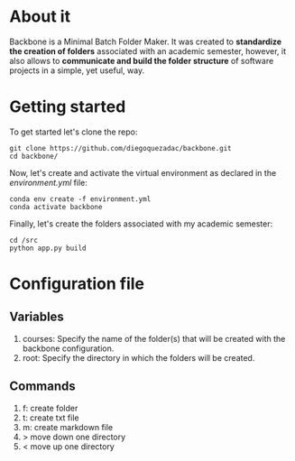 # About it

Backbone is a Minimal Batch Folder Maker. It was created to **standardize the creation of folders** associated with an academic semester, however, it also allows to **communicate and build the folder structure** of software projects in a simple, yet useful, way.

# Getting started

To get started let's clone the repo:

```
git clone https://github.com/diegoquezadac/backbone.git
cd backbone/
```

Now, let's create and activate the virtual environment as declared in the *environment.yml* file:

```
conda env create -f environment.yml
conda activate backbone
```

Finally, let's create the folders associated with my academic semester:

```
cd /src
python app.py build
```

# Configuration file

## Variables

1. courses: Specify the name of the folder(s) that will be created with the backbone configuration.
2. root: Specify the directory in which the folders will be created.

## Commands

1. f: create folder
2. t: create txt file
3. m: create markdown file
4. \>  move down one directory
5. <  move up one directory
